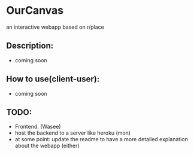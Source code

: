 # OurCanvas
 an interactive webapp based on r/place

## Description:
- coming soon

## How to use(client-user):
- coming soon

## TODO:
- Frontend. (Wasee)
- host the backend to a server like heroku (mon)
- at some point: update the readme to have a more detailed explanation about the webapp (either)
